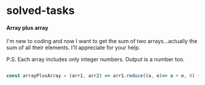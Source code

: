 # solved-tasks

#### Array plus array
     
 I'm new to coding and now I want to get the sum of two arrays...actually the sum of all their elements. I'll appreciate for your help.
 
 P.S. Each array includes only integer numbers. Output is a number too.
 
 
 
```javascript

const arrayPlusArray = (arr1, arr2) => arr1.reduce((a, e)=> a + e, 0) + arr2.reduce((a, e)=> a + e, 0);






```
